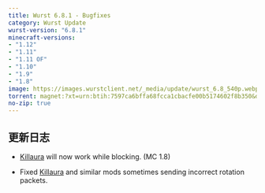 ```yaml
---
title: Wurst 6.8.1 - Bugfixes
category: Wurst Update
wurst-version: "6.8.1"
minecraft-versions:
- "1.12"
- "1.11"
- "1.11 OF"
- "1.10"
- "1.9"
- "1.8"
image: https://images.wurstclient.net/_media/update/wurst_6.8_540p.webp
torrent: magnet:?xt=urn:btih:7597ca6bffa68fcca1cbacfe00b5174602f8b350&dn=Wurst%206.8.1&tr=udp%3a%2f%2ftracker.opentrackr.org%3a1337%2fannounce&tr=udp%3a%2f%2f9.rarbg.com%3a2810%2fannounce&tr=udp%3a%2f%2fopen.tracker.cl%3a1337%2fannounce&tr=udp%3a%2f%2ftracker.openbittorrent.com%3a6969%2fannounce&tr=udp%3a%2f%2fexodus.desync.com%3a6969%2fannounce&tr=http%3a%2f%2ftracker.openbittorrent.com%3a80%2fannounce&tr=http%3a%2f%2fopenbittorrent.com%3a80%2fannounce&tr=udp%3a%2f%2fwww.torrent.eu.org%3a451%2fannounce&tr=udp%3a%2f%2ftracker.torrent.eu.org%3a451%2fannounce&tr=udp%3a%2f%2ftracker.tiny-vps.com%3a6969%2fannounce&tr=udp%3a%2f%2fretracker.lanta-net.ru%3a2710%2fannounce&tr=udp%3a%2f%2fopen.stealth.si%3a80%2fannounce&tr=udp%3a%2f%2ftracker1.bt.moack.co.kr%3a80%2fannounce&tr=udp%3a%2f%2ftracker.pomf.se%3a80%2fannounce&tr=udp%3a%2f%2ftracker.moeking.me%3a6969%2fannounce&tr=udp%3a%2f%2ftracker.dler.org%3a6969%2fannounce&tr=udp%3a%2f%2fretracker.netbynet.ru%3a2710%2fannounce&tr=udp%3a%2f%2fopentor.org%3a2710%2fannounce&tr=udp%3a%2f%2fexplodie.org%3a6969%2fannounce
no-zip: true
---
```

## 更新日志

- [Killaura](https://wurst.wiki/killaura) will now work while blocking. (MC 1.8)

- Fixed [Killaura](https://wurst.wiki/killaura) and similar mods sometimes sending incorrect rotation packets.
